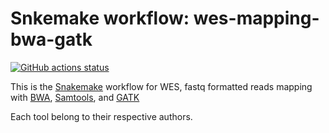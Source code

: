 # Snkemake workflow: wes-mapping-bwa-gatk

[![GitHub actions status](https://github.com/tdayris-perso/wes-mapping-bwa-gatk/workflows/CI/badge.svg?branch=master)](https://github.com/tdayris-perso/wes-mapping-bwa-gatk/workflows/CI/badge.svg?branch=master)

This is the [Snakemake](https://academic.oup.com/bioinformatics/article/28/19/2520/290322) workflow for WES, fastq formatted reads mapping with [BWA](https://github.com/lh3/bwa), [Samtools](https://github.com/samtools/samtools), and [GATK](https://gatkforums.broadinstitute.org/gatk)

Each tool belong to their respective authors.
